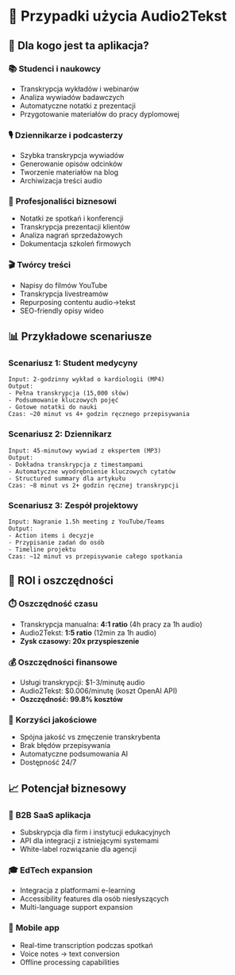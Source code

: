 # 💼 Przypadki użycia Audio2Tekst

## 🎯 Dla kogo jest ta aplikacja?

### 📚 **Studenci i naukowcy**
- Transkrypcja wykładów i webinarów
- Analiza wywiadów badawczych  
- Automatyczne notatki z prezentacji
- Przygotowanie materiałów do pracy dyplomowej

### 🎙️ **Dziennikarze i podcasterzy**
- Szybka transkrypcja wywiadów
- Generowanie opisów odcinków
- Tworzenie materiałów na blog
- Archiwizacja treści audio

### 💼 **Profesjonaliści biznesowi**
- Notatki ze spotkań i konferencji
- Transkrypcja prezentacji klientów
- Analiza nagrań sprzedażowych
- Dokumentacja szkoleń firmowych

### 🎬 **Twórcy treści**
- Napisy do filmów YouTube
- Transkrypcja livestreamów
- Repurposing contentu audio→tekst
- SEO-friendly opisy wideo

## 📊 Przykładowe scenariusze

### Scenariusz 1: Student medycyny
```
Input: 2-godzinny wykład o kardiologii (MP4)
Output: 
- Pełna transkrypcja (15,000 słów)
- Podsumowanie kluczowych pojęć
- Gotowe notatki do nauki
Czas: ~20 minut vs 4+ godzin ręcznego przepisywania
```

### Scenariusz 2: Dziennikarz  
```
Input: 45-minutowy wywiad z ekspertem (MP3)
Output:
- Dokładna transkrypcja z timestampami
- Automatyczne wyodrębnienie kluczowych cytatów
- Structured summary dla artykułu
Czas: ~8 minut vs 2+ godzin ręcznej transkrypcji
```

### Scenariusz 3: Zespół projektowy
```
Input: Nagranie 1.5h meeting z YouTube/Teams
Output:
- Action items i decyzje
- Przypisanie zadań do osób
- Timeline projektu
Czas: ~12 minut vs przepisywanie całego spotkania
```

## 🚀 ROI i oszczędności

### ⏱️ **Oszczędność czasu**
- Transkrypcja manualna: **4:1 ratio** (4h pracy za 1h audio)
- Audio2Tekst: **1:5 ratio** (12min za 1h audio)
- **Zysk czasowy: 20x przyspieszenie**

### 💰 **Oszczędności finansowe**
- Usługi transkrypcji: $1-3/minutę audio
- Audio2Tekst: $0.006/minutę (koszt OpenAI API)
- **Oszczędność: 99.8% kosztów**

### 🎯 **Korzyści jakościowe**
- Spójna jakość vs zmęczenie transkrybenta
- Brak błędów przepisywania
- Automatyczne podsumowania AI
- Dostępność 24/7

## 📈 Potencjał biznesowy

### 🏢 **B2B SaaS aplikacja**
- Subskrypcja dla firm i instytucji edukacyjnych
- API dla integracji z istniejącymi systemami  
- White-label rozwiązanie dla agencji

### 🎓 **EdTech expansion**
- Integracja z platformami e-learning
- Accessibility features dla osób niesłyszących
- Multi-language support expansion

### 📱 **Mobile app**
- Real-time transcription podczas spotkań
- Voice notes → text conversion
- Offline processing capabilities
